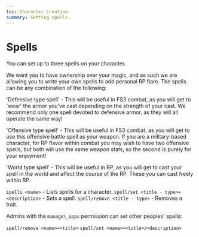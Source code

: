 ```yaml
---
toc: Character Creation
summary: Setting spells.
---
```


# Spells

You can set up to three spells on your character.

We want you to have ownership over your magic, and as such we are allowing you to write your own spells to add personal RP flare. The spells can be any combination of the following:

'Defensive type spell' - This will be useful in FS3 combat, as you will get to 'wear' the armor you've cast depending on the strength of your cast. We recommend only one spell devoted to defensive armor, as they will all operate the same way!

'Offensive type spell' - This will be useful in FS3 combat, as you will get to use this offensive battle spell as your weapon. If you are a military-based character, for RP flavor within combat you may wish to have two offensive spells, but both will use the same weapon stats, so the second is purely for your enjoyment!

'World type spell' - This will be useful in RP, as you will get to cast your spell in the world and affect the course of the RP. These you can cast freely within RP.

`spells <name>` - Lists spells for a character.
`spell/set <title - type>=<description>` - Sets a spell.
`spell/remove <title - type>` - Removes a trait.

Admins with the `manage\_apps` permission can set other peoples' spells:

`spell/remove <name>=<title>`
`spell/set <name>=<title>/<description>`